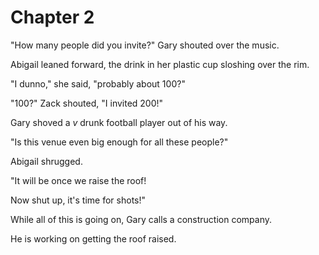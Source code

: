 # Chapter 2

"How many people did you invite?" Gary shouted over the music.

Abigail leaned forward, the drink in her plastic cup sloshing over the rim.

"I dunno," she said, "probably about 100?"

"100?" Zack shouted, "I invited 200!"

Gary shoved a *v* drunk football player out of his way.

"Is this venue even big enough for all these people?"

Abigail shrugged.

"It will be once we raise the roof!

Now shut up, it's time for shots!"

While all of this is going on, Gary calls a construction company.

He is working on getting the roof raised.
